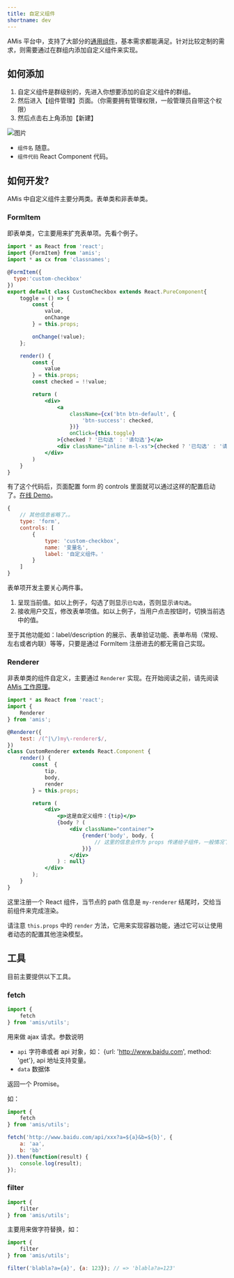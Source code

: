```yaml
---
title: 自定义组件
shortname: dev
---
```


AMis 平台中，支持了大部分的[通用组件](/docs/renderers)，基本需求都能满足。针对比较定制的需求，则需要通过在群组内添加自定义组件来实现。

## 如何添加

1. 自定义组件是群级别的，先进入你想要添加的自定义组件的群组。
2. 然后进入【组件管理】页面。（你需要拥有管理权限，一般管理员自带这个权限）
3. 然后点击右上角添加【新建】

![图片](http://bos.nj.bpc.baidu.com/v1/agroup/e3619506735bbec17ea83da71944fc447d709de4)

* `组件名` 随意。
* `组件代码` React Component 代码。

## 如何开发?

AMis 中自定义组件主要分两类。表单类和非表单类。

### FormItem

即表单类，它主要用来扩充表单项。先看个例子。

```jsx
import * as React from 'react';
import {FormItem} from 'amis';
import * as cx from 'classnames';

@FormItem({
  type:'custom-checkbox'
})
export default class CustomCheckbox extends React.PureComponent{
    toggle = () => {
        const {
            value,
            onChange
        } = this.props;

        onChange(!value);
    };

    render() {
        const {
            value
        } = this.props;
        const checked = !!value;

        return (
            <div>
                <a 
                    className={cx('btn btn-default', {
                        'btn-success': checked,
                    })} 
                    onClick={this.toggle}
                >{checked ? '已勾选' : '请勾选'}</a>
                <div className="inline m-l-xs">{checked ? '已勾选' : '请勾选'}</div>
            </div>
        )
    }
}
```

有了这个代码后，页面配置 form 的 controls 里面就可以通过这样的配置启动了。[在线 Demo](http://amis.baidu.com/group/demo/custom)。

```js
{
    // 其他信息省略了。。
    type: 'form',
    controls: [
        {
            type: 'custom-checkbox',
            name: '变量名',
            label: '自定义组件。'
        }
    ]
}
```

表单项开发主要关心两件事。

1. 呈现当前值。如以上例子，勾选了则显示`已勾选`，否则显示`请勾选`。
2. 接收用户交互，修改表单项值。如以上例子，当用户点击按钮时，切换当前选中的值。

至于其他功能如：label/description 的展示、表单验证功能、表单布局（常规、左右或者内联）等等，只要是通过 FormItem 注册进去的都无需自己实现。

### Renderer

非表单类的组件自定义，主要通过 `Renderer` 实现。在开始阅读之前，请先阅读 [AMis 工作原理](/docs/sdk#工作原理)。

```jsx
import * as React from 'react';
import {
    Renderer
} from 'amis';

@Renderer({
    test: /(^|\/)my\-renderer$/,
})
class CustomRenderer extends React.Component {
    render() {
        const  {
            tip,
            body,
            render
        } = this.props;

        return (
            <div>
                <p>这是自定义组件：{tip}</p>
                {body ? (
                    <div className="container">
                        {render('body', body, {
                            // 这里的信息会作为 props 传递给子组件，一般情况下都不需要这个
                        })}
                    </div>
                ) : null}
            </div>
        );
    }
}
```

这里注册一个 React 组件，当节点的 path 信息是 `my-renderer` 结尾时，交给当前组件来完成渲染。

请注意 `this.props` 中的 `render` 方法，它用来实现容器功能，通过它可以让使用者动态的配置其他渲染模型。


## 工具

目前主要提供以下工具。

### fetch

```jsx
import {
    fetch
} from 'amis/utils';
```

用来做 ajax 请求。参数说明

* `api` 字符串或者 api 对象，如： {url: 'http://www.baidu.com', method: 'get'}, api 地址支持变量。
* `data` 数据体

返回一个 Promise。

如： 

```js
import {
    fetch
} from 'amis/utils';

fetch('http://www.baidu.com/api/xxx?a=${a}&b=${b}', {
    a: 'aa',
    b: 'bb'
}).then(function(result) {
    console.log(result);
});
```

### filter 

```jsx
import {
    filter
} from 'amis/utils';
```

主要用来做字符替换，如：

```js
import {
    filter
} from 'amis/utils';

filter('blabla?a={a}', {a: 123}); // => 'blabla?a=123'
```